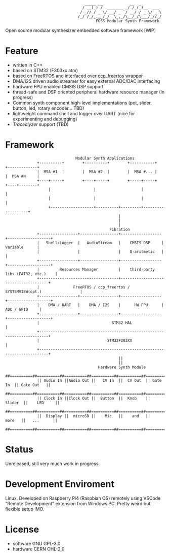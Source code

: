 <!-- ![Hopf Fibration](Misc/hopf-fibration.png) -->


                                       _____ __            __  _
                                      / __(_) /  _______ _/ /_(_)__  ___
                                     / _// / _ \/ __/ _ `/ __/ / _ \/ _ \
                                    /_/ /_/_.__/_/  \_,_/\__/_/\___/_//_/
                                            FOSS Modular Synth Framework

Open source modular synthesizer embedded software framework [WIP]

# Feature
- written in C++
- based on STM32 (F303xx atm) 
- based on FreeRTOS and interfaced over [ccp_freertos](https://github.com/michaelbecker/freertos-addons) wrapper
- DMA/I2S driven audio streamer for easy external ADC/DAC interfacing
- hardware FPU enabled CMSIS DSP support
- thread-safe and DSP oriented peripheral hardware resource manager (In progress)
- Common synth component high-level implementations (pot, slider, button, led, rotary encoder... TBD)
- lightweight command shell and logger over UART (nice for experimenting and debugging)
- *Tracealyzer* support (TBD)

# Framework

                                   Modular Synth Applications
                  +----------+        +----------+        +-----------+        +-------------+
                  |  MSA #1  |        |  MSA #2  |        |  MSA #... |        |  MSA #N     |
                  +----+-----+        +----+-----+        +-----+-----+        +----+--------+
                       |                   |                    |                   |         
                       |                   |                    |                   |         
                       +-------------------+----------+---------+-------------------+         
                                                      |                                       
                                                      |                                       
                                                      |                                       
                                                  Fibration                                   
                  +-----------------+-----------------+------------------+-------------------+
                  |   Shell/Logger  |   AudioStream   |    CMSIS DSP     |     Variable      |
                  |                 |                 |    Q-aritmetic   |                   |
                  +-----------------+-----------------+------------------+-------------------+
                  |         Resources Manager         |    third-party libs (FAT32, etc.)    |
                  +-----------------------------------+--------------------------------------+
                  |               FreeRTOS / ccp_freertos / SYSTEMVIEW(opt.)                 |
                  +-----------------+-----------------+------------------+-------------------+
                  |    DMA / UART   |    DMA / I2S    |      HW FPU      |    ADC / GPIO     |
                  +-----------------+-----------------+------------------+-------------------+
                  |                                STM32 HAL                                 |
                  +--------------------------------------------------------------------------+
                  |                              STM32F303XX                                 |
                  +--------------------------------------------------------------------------+
                                                      ||                                      
                                                      ||                                      
                                             Hardware Synth Module                            
                  ##==========##==========##==========##==========##==========##============##
                  || Audio In ||Audio Out ||   CV In  ||  CV Out  || Gate In  || Gate Out   ||
                  ##==========##==========##==========##==========##==========##============##
                  || Clock In ||Clock Out ||  Button  ||  Knob    ||  Slider  ||    LED     ||
                  ##==========##==========##==========##==========##==========##============##
                  ||  Display ||  microSD ||    Mic   ||    and   ||   more   ||   ...      ||
                  ##==========##==========##==========##==========##==========##============##

# Status
Unreleased, still very much work in progress.

# Development Enviroment
Linux. Developed on Raspberry Pi4 (Raspbian OS) remotely using VSCode "Remote Development" extension from Windows PC. Pretty weird but flexible setup IMO.

# License
- software GNU GPL-3.0
- hardware CERN OHL-2.0

